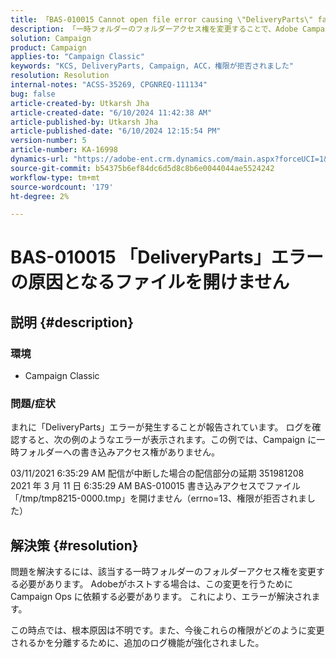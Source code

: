 ```yaml
---
title: 「BAS-010015 Cannot open file error causing \"DeliveryParts\" failure」
description: 「一時フォルダーのフォルダーアクセス権を変更することで、Adobe Campaign Classicの\"DeliveryParts\" エラーを解決する方法を説明します。」
solution: Campaign
product: Campaign
applies-to: "Campaign Classic"
keywords: "KCS, DeliveryParts, Campaign, ACC，権限が拒否されました"
resolution: Resolution
internal-notes: "ACSS-35269, CPGNREQ-111134"
bug: false
article-created-by: Utkarsh Jha
article-created-date: "6/10/2024 11:42:38 AM"
article-published-by: Utkarsh Jha
article-published-date: "6/10/2024 12:15:54 PM"
version-number: 5
article-number: KA-16998
dynamics-url: "https://adobe-ent.crm.dynamics.com/main.aspx?forceUCI=1&pagetype=entityrecord&etn=knowledgearticle&id=b9565f85-1e27-ef11-840a-002248084fbb"
source-git-commit: b54375b6ef84dc6d5d8c8b6e0044044ae5524242
workflow-type: tm+mt
source-wordcount: '179'
ht-degree: 2%

---
```


# BAS-010015 「DeliveryParts」エラーの原因となるファイルを開けません

## 説明 {#description}


### <b>環境</b>

- Campaign Classic




### <b>問題/症状</b>

まれに「DeliveryParts」エラーが発生することが報告されています。 ログを確認すると、次の例のようなエラーが表示されます。この例では、Campaign に一時フォルダーへの書き込みアクセス権がありません。

03/11/2021 6:35:29 AM 配信が中断した場合の配信部分の延期 351981208 2021 年 3 月 11 日 6:35:29 AM BAS-010015 書き込みアクセスでファイル「/tmp/tmp8215-0000.tmp」を開けません（errno=13、権限が拒否されました）




## 解決策 {#resolution}


問題を解決するには、該当する一時フォルダーのフォルダーアクセス権を変更する必要があります。 Adobeがホストする場合は、この変更を行うために Campaign Ops に依頼する必要があります。 これにより、エラーが解決されます。

この時点では、根本原因は不明です。また、今後これらの権限がどのように変更されるかを分離するために、追加のログ機能が強化されました。
